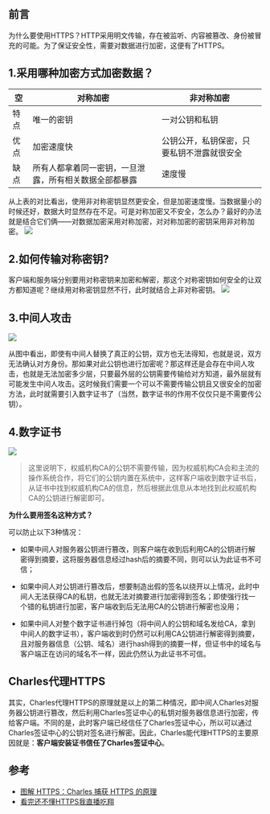 ## 前言
为什么要使用HTTPS？HTTP采用明文传输，存在被监听、内容被篡改、身份被冒充的可能。为了保证安全性，需要对数据进行加密，这便有了HTTPS。
## 1.采用哪种加密方式加密数据？

|空|对称加密|非对称加密
| --- | --- | --- |
|特点|唯一的密钥|一对公钥和私钥
| 优点 |加密速度快|公钥公开，私钥保密，只要私钥不泄露就很安全|
| 缺点 |所有人都拿着同一密钥，一旦泄露，所有相关数据全部都暴露 |速度慢  |

从上表的对比看出，使用非对称密钥显然更安全，但是加密速度慢。当数据量小的时候还好，数据大时显然存在不足。可是对称加密又不安全，怎么办？最好的办法就是结合它们俩——对数据加密采用对称加密，对对称加密的密钥采用非对称加密。
![](https://tva1.sinaimg.cn/large/006tNbRwgy1gbknvimhcjj310u0eyq47.jpg)

## 2.如何传输对称密钥?
客户端和服务端分别要用对称密钥来加密和解密，那这个对称密钥如何安全的让双方都知道呢？继续用对称密钥显然不行，此时就结合上非对称密钥。
![](https://tva1.sinaimg.cn/large/006tNbRwgy1gbknw1my6mj31dm0biwg3.jpg)

## 3.中间人攻击
![](https://tva1.sinaimg.cn/large/006tNbRwgy1gbknwmmbxaj31dw0qujup.jpg)

从图中看出，即使有中间人替换了真正的公钥，双方也无法得知，也就是说，双方无法确认对方身份。那如果对此公钥也进行加密呢？那这样还是会存在中间人攻击，也就是无法加密多少层，只要最外层的公钥需要传输给对方知道，最外层就有可能发生中间人攻击。这时候我们需要一个可以不需要传输公钥且又很安全的加密方法，此时就需要引入数字证书了（当然，数字证书的作用不仅仅只是不需要传公钥）。
## 4.数字证书
![](https://tva1.sinaimg.cn/large/007S8ZIlgy1gdz4kofgecj31hc0krn1q.jpg)
> 这里说明下，权威机构CA的公钥不需要传输，因为权威机构CA会和主流的操作系统合作，将它们的公钥内置在系统中，这样客户端收到数字证书后，从证书中找到权威机构CA的信息，然后根据此信息从本地找到此权威机构CA的公钥进行解密即可。

**为什么要用签名这种方式？**

可以防止以下3种情况：
* 如果中间人对服务器公钥进行篡改，则客户端在收到后利用CA的公钥进行解密得到摘要，这将服务器信息经过hash后的摘要不同，则可以认为此证书不可信；

* 如果中间人对公钥进行篡改后，想要制造出假的签名以绕开以上情况，此时中间人无法获得CA的私钥，也就无法对摘要进行加密得到签名；即使强行找一个错的私钥进行加密，客户端收到后无法用CA的公钥进行解密也没用；

* 如果中间人对整个数字证书进行掉包（将中间人的公钥和域名发给CA，拿到中间人的数字证书），客户端收到时仍然可以利用CA公钥进行解密得到摘要，且对服务器信息（公钥、域名）进行hash得到的摘要一样，但证书中的域名与客户端正在访问的域名不一样，因此仍然认为此证书不可信。

## Charles代理HTTPS
其实，Charles代理HTTPS的原理就是以上的第二种情况，即中间人Charles对服务器公钥进行篡改，然后利用Charles签证中心的私钥对服务器信息进行加密，传给客户端。不同的是，此时客户端已经信任了Charles签证中心，所以可以通过Charles签证中心的公钥对签名进行解密。因此，Charles能代理HTTPS的主要原因就是：**客户端安装证书信任了Charles签证中心**。

## 参考
* [图解 HTTPS：Charles 捕获 HTTPS 的原理](https://github.com/youngwind/blog/issues/108)
* [看完还不懂HTTPS我直播吃翔](https://blog.csdn.net/winwill2012/article/details/71774469)
